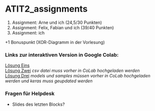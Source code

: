 # ATIT2_assignments

1. Assignment: Arne und ich (24,5/30 Punkten)
2. Assignment: Felix, Fabian und ich (39/40 Punkten)
3. Assignment: ich

+1 Bonuspunkt (XOR-Diagramm in der Vorlesung)

### Links zur interaktiven Version in Google Colab:

[Lösung Eins](https://colab.research.google.com/github/maxmoehl/ATIT2_assignments/blob/master/Assignment_1/solution.ipynb)  
[Lösung Zwei](https://colab.research.google.com/github/maxmoehl/ATIT2_assignments/blob/master/Assignment_2/solution.ipynb)
_csv datei muss vorher in CoLab hochgeladen werden_  
[Lösung Drei](https://colab.research.google.com/github/maxmoehl/ATIT2_assignments/blob/master/Assignment_3/solution.ipynb)
_models und samples müssen vorher in CoLab hochgeladen werden und keras muss geupdated werden_  

### Fragen für Helpdesk
* Slides des letzten Blocks?
